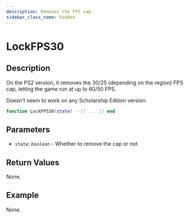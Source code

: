 ```yaml
---
description: Removes the FPS cap
sidebar_class_name: hidden
---
```


# LockFPS30

## Description

On the PS2 version, it removes the 30/25 (depending on the region) FPS cap, letting the game run at up to 60/50 FPS.

Doesn't seem to work on any Scholarship Edition version.

```lua
function LockFPS30(state) --[[ ... ]] end
```

## Parameters

- `state`: _`boolean`_ - Whether to remove the cap or not

## Return Values

None.

## Example

None.

